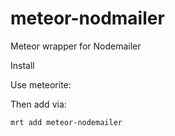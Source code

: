 meteor-nodmailer
================

Meteor wrapper for Nodemailer

Install

Use meteorite:

Then add via:

```mrt add meteor-nodemailer```
